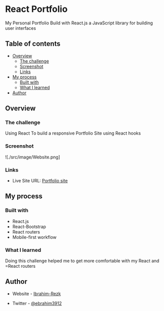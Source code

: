 # React Portfolio

My Personal Portfolio Build with React.js a JavaScript library for building user interfaces

## Table of contents

-   [Overview](#overview)
    -   [The challenge](#the-challenge)
    -   [Screenshot](#screenshot)
    -   [Links](#links)
-   [My process](#my-process)
    -   [Built with](#built-with)
    -   [What I learned](#what-i-learned)
-   [Author](#author)

## Overview

### The challenge

Using React To build a responsive Portfolio Site using React hooks

### Screenshot

![./src/image/Website.png]

### Links

-   Live Site URL: [Portfolio site](https://ibrahim-rezq.netlify.app/)

## My process

### Built with

-   React.js
-   React-Bootstrap
-   React routers
-   Mobile-first workflow

### What I learned

Doing this challenge helped me to get more comfortable with my React and =React routers

## Author

-   Website - [Ibrahim-Rezk](https://ibrahim-rezq.netlify.app/)

-   Twitter - [@ebrahim3912](https://twitter.com/ebrahim3912)
